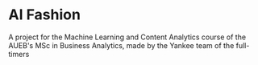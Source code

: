 # AI Fashion
 A project for the Machine Learning and Content Analytics course of the AUEB's MSc in Business Analytics, made by the Yankee team of the full-timers
